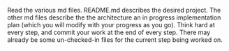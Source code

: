 Read the various md files. README.md describes the desired project. The other md files describe the the architecture an in progress implementation plan (which you will modify with your progress as you go). Think hard at every step, and commit your work at the end of every step. There may already be some un-checked-in files for the current step being worked on.